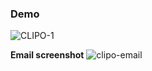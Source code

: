 ### Demo

![CLIPO-1](https://github.com/sachintom999/market-index-tracker/assets/62328681/65072f5b-3dc4-4eaa-a2f5-cd96549b7180)


**Email screenshot**
![clipo-email](https://github.com/sachintom999/market-index-tracker/assets/62328681/c374c851-62ce-41a1-8086-210acae2316a)
